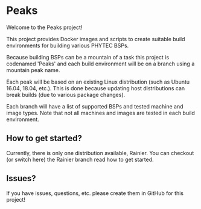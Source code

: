 # Peaks

Welcome to the Peaks project!  

This project provides Docker images and scripts to create suitable build environments for building various PHYTEC BSPs. 

Because building BSPs can be a mountain of a task this project is codenamed 'Peaks' and each build environment will be on a branch using a mountain peak name. 

Each peak will be based on an existing Linux distribution (such as Ubuntu 16.04, 18.04, etc.). This is done because updating host distributions can break builds (due to various package changes).

Each branch will have a list of supported BSPs and tested machine and image types. Note that not all machines and images are tested in each build environment. 

## How to get started?
Currently, there is only one distribution available, Rainier. You can checkout (or switch here) the Rainier branch read how to get started. 

## Issues?

If you have issues, questions, etc. please create them in GitHub for this project!


